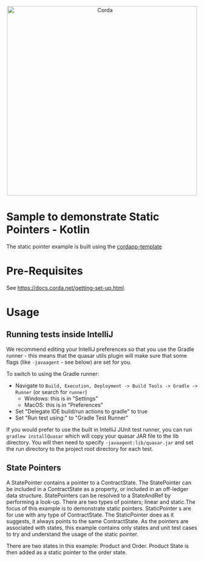 <p align="center">
  <img src="https://www.corda.net/wp-content/uploads/2016/11/fg005_corda_b.png" alt="Corda" width="500">
</p>

# Sample to demonstrate Static Pointers - Kotlin

The static pointer example is built using the [cordapp-template](https://github.com/corda/cordapp-template-kotlin)

# Pre-Requisites

See https://docs.corda.net/getting-set-up.html.

# Usage

## Running tests inside IntelliJ

We recommend editing your IntelliJ preferences so that you use the Gradle runner - this means that the quasar utils
plugin will make sure that some flags (like ``-javaagent`` - see below) are
set for you.

To switch to using the Gradle runner:

* Navigate to ``Build, Execution, Deployment -> Build Tools -> Gradle -> Runner`` (or search for `runner`)
  * Windows: this is in "Settings"
  * MacOS: this is in "Preferences"
* Set "Delegate IDE build/run actions to gradle" to true
* Set "Run test using:" to "Gradle Test Runner"

If you would prefer to use the built in IntelliJ JUnit test runner, you can run ``gradlew installQuasar`` which will
copy your quasar JAR file to the lib directory. You will then need to specify ``-javaagent:lib/quasar.jar``
and set the run directory to the project root directory for each test.

## State Pointers
A StatePointer contains a pointer to a ContractState. The StatePointer can be included in a ContractState as a property, or included in an off-ledger data structure. StatePointers can be resolved to a StateAndRef by performing a look-up. 
There are two types of pointers; linear and static.The focus of this example is to demonstrate static pointers. StaticPointer s are for use with any type of ContractState. The StaticPointer does as it suggests, it always points to the same ContractState.
As the pointers are associated with states, this example contains only states and unit test cases to try and understand the usage of the static pointer.

There are two states in this example: Product and Order. Product State is then added as a static pointer to the order state.